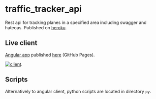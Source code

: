 # traffic_tracker_api

Rest api for tracking planes in a specified area including swagger and hateoas. Published on [heroku](https://traffic-tracker.herokuapp.com/swagger-ui.html).

## Live client

[Angular app](https://github.com/j-o-e-d-o-e/traffic-tracker) published [here](https://j-o-e-d-o-e.github.io/traffic-tracker/planes) (GitHub Pages).

[![client](https://user-images.githubusercontent.com/26798159/65524223-bd890600-deed-11e9-8b39-dc82cec949c2.png)](https://j-o-e-d-o-e.github.io/traffic-tracker/planes).

## Scripts

Alternatively to angular client, python scripts are located in directory `py`.
